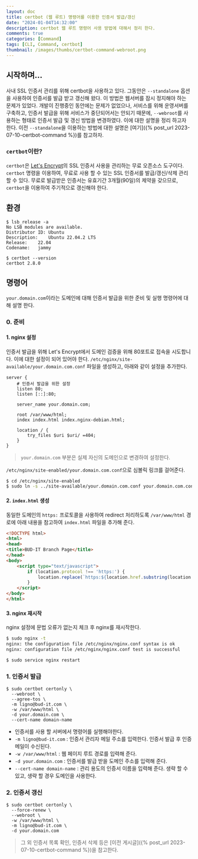 ```yaml
---
layout: doc
title: certbot (웹 루트) 명령어를 이용한 인증서 발급/갱신
date: "2024-01-04T14:32:00"
description: certbot 웹 루트 명령어 사용 방법에 대해서 정리 한다.
comments: true
categories: [Command]
tags: [CLI, Command, certbot]
thumbnail: /images/thumbs/certbot-command-webroot.png
---
```


## 시작하며...
사내 SSL 인증서 관리를 위해 certbot을 사용하고 있다.
그동안은 `--standalone` 옵션을 사용하여 인증서를 발급 받고 갱신해 왔다. 이 방법은 웹서버를 잠시 정지해야 하는 문제가 있었다.
개발이 진행중인 동안에는 문제가 없었으나, 서비스를 위해 운영서버를 구축하고, 인증서 발급을 위해 서비스가 중단되어서는 안되기 때문에, `--webroot`를 사용하는 형태로
인증서 발급 및 갱신 방법을 변경하였다. 이에 대한 설명을 정리 하고자 한다.
이전 `--standalone`을 이용하는 방법에 대한 설명은 [여기]({% post_url 2023-07-10-certbot-command %})를 참고하자.

### `certbot`이란?
`certbot`은 [Let's Encrypt](https://letsencrypt.org)의 SSL 인증서 사용을 관리하는 무료 오픈소스 도구이다.
`certbot` 명령을 이용하여, 무료로 사용 할 수 있는 SSL 인증서를 발급/갱신/삭제 관리 할 수 있다.
무료로 발급받은 인증서는 유효기간 3개월(90일)의 제약을 갖으므로, `certbot`을 이용하여 주기적으로 갱신해야 한다.

## 환경
```shell
$ lsb_release -a
No LSB modules are available.
Distributor ID:	Ubuntu
Description:	Ubuntu 22.04.2 LTS
Release:	22.04
Codename:	jammy

$ certbot --version
certbot 2.8.0
```

## 명령어
`your.domain.com`이라는 도메인에 대해 인증서 발급을 위한 준비 및 실행 명령어에 대해 설명 한다.

### 0. 준비
#### 1. nginx 설정
인증서 발급을 위해 Let's Encrypt에서 도메인 검증을 위해 80포트로 접속을 시도합니다. 이에 대한 설정이 되어 있어야 한다.
`/etc/nginx/site-available/your.domain.com.conf` 파일을 생성하고, 아래와 같이 설정을 추가한다.
```nginx
server {
    # 인증서 발급을 위한 설정
    listen 80;
    listen [::]:80;

    server_name your.domain.com;

    root /var/www/html;
    index index.html index.nginx-debian.html;

    location / {
        try_files $uri $uri/ =404;
    }
}
```
> `your.domain.com` 부분은 실제 자신의 도메인으로 변경하여 설정한다.

`/etc/nginx/site-enabled/your.domain.com.conf`으로 심볼릭 링크를 걸어준다.
```bash
$ cd /etc/nginx/site-enabled
$ sudo ln -s ../site-available/your.domain.com.conf your.domain.com.conf
```

#### 2. `index.html` 생성
동일한 도메인의 `https:` 프로토콜을 사용하여 redirect 처리하도록 `/var/www/html` 경로에 아래 내용을 참고하여 `index.html` 파일을 추가해 준다.
```html
<!DOCTYPE html>
<html>
<head>
<title>BUD-IT Branch Page</title>
</head>
<body>
    <script type="text/javascript">
        if (location.protocol !== 'https:') {
            location.replace(`https:${location.href.substring(location.protocol.length)}`);
        }
    </script>
</body>
</html>
```

#### 3. nginx 재시작
nginx 설정에 문법 오류가 없는지 체크 후 nginx를 재시작한다.
```bash
$ sudo nginx -t
nginx: the configuration file /etc/nginx/nginx.conf syntax is ok
nginx: configuration file /etc/nginx/nginx.conf test is successful

$ sudo service nginx restart
```

### 1. 인증서 발급
```shell
$ sudo certbot certonly \
  --webroot \
  --agree-tos \
  -m ligno@bud-it.com \
  -w /var/www/html \
  -d your.domain.com \
  --cert-name domain-name
```
* 인증서를 사용 할 서버에서 명령어를 실행해야한다.
* `-m ligno@bud-it.com` : 인증서 관리자 메일 주소를 입력한다. 인증서 발급 후 인증메일이 수신된다.
* `-w /var/www/html` : 웹 페이지 루트 경로를 입력해 준다.
* `-d your.domain.com` : 인증서를 발급 받을 도메인 주소를 입력해 준다.
* `--cert-name domain-name` : 관리 용도의 인증서 이름을 입력해 준다. 생략 할 수 있고, 생략 할 경우 도메인을 사용한다.

### 2. 인증서 갱신
```shell
$ sudo certbot certonly \
  --force-renew \
  --webroot \
  -w /var/www/html \
  -m ligno@bud-it.com \
  -d your.domain.com
```

> 그 외 인증서 목록 확인, 인증서 삭제 등은 [이전 게시글]({% post_url 2023-07-10-certbot-command %})을 참고한다.
